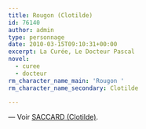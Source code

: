 ```yaml
---
title: Rougon (Clotilde)
id: 76140
author: admin
type: personnage
date: 2010-03-15T09:10:31+00:00
excerpt: La Curée, Le Docteur Pascal
novel:
  - curee
  - docteur
rm_character_name_main: 'Rougon '
rm_character_name_secondary: Clotilde

---
```

— Voir <a href="/personnage/saccard-clotilde/" target="_self">SACCARD (Clotilde)</a>.